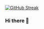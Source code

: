 [![GitHub Streak](https://github-readme-streak-stats.herokuapp.com?user=steveanthony999&theme=radical)](https://git.io/streak-stats)

### Hi there 👋

<!--
**steveanthony999/steveanthony999** is a ✨ _special_ ✨ repository because its `README.md` (this file) appears on your GitHub profile.

Here are some ideas to get you started:

- 🔭 I’m currently working on ...
- 🌱 I’m currently learning ...
- 👯 I’m looking to collaborate on ...
- 🤔 I’m looking for help with ...
- 💬 Ask me about ...
- 📫 How to reach me: ...
- 😄 Pronouns: ...
- ⚡ Fun fact: ...
-->
